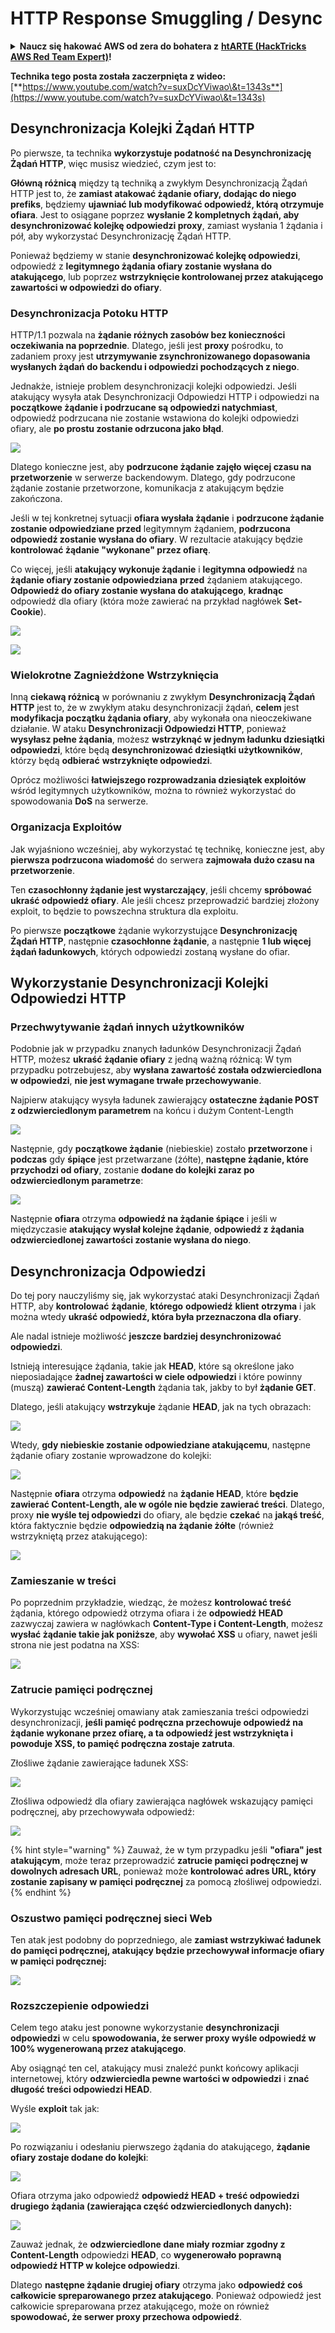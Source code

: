 # HTTP Response Smuggling / Desync

<details>

<summary><strong>Naucz się hakować AWS od zera do bohatera z</strong> <a href="https://training.hacktricks.xyz/courses/arte"><strong>htARTE (HackTricks AWS Red Team Expert)</strong></a><strong>!</strong></summary>

Inne sposoby wsparcia HackTricks:

* Jeśli chcesz zobaczyć swoją **firmę reklamowaną w HackTricks** lub **pobrać HackTricks w formacie PDF**, sprawdź [**PLANY SUBSKRYPCYJNE**](https://github.com/sponsors/carlospolop)!
* Zdobądź [**oficjalne gadżety PEASS & HackTricks**](https://peass.creator-spring.com)
* Odkryj [**Rodzinę PEASS**](https://opensea.io/collection/the-peass-family), naszą kolekcję ekskluzywnych [**NFT**](https://opensea.io/collection/the-peass-family)
* **Dołącz do** 💬 [**grupy Discord**](https://discord.gg/hRep4RUj7f) lub [**grupy telegramowej**](https://t.me/peass) lub **śledź** nas na **Twitterze** 🐦 [**@carlospolopm**](https://twitter.com/hacktricks\_live)**.**
* **Podziel się swoimi sztuczkami hakerskimi, przesyłając PR-y do** [**HackTricks**](https://github.com/carlospolop/hacktricks) i [**HackTricks Cloud**](https://github.com/carlospolop/hacktricks-cloud) na GitHubie.

</details>

**Technika tego posta została zaczerpnięta z wideo:** [**https://www.youtube.com/watch?v=suxDcYViwao\&t=1343s**](https://www.youtube.com/watch?v=suxDcYViwao\&t=1343s)

## Desynchronizacja Kolejki Żądań HTTP

Po pierwsze, ta technika **wykorzystuje podatność na Desynchronizację Żądań HTTP**, więc musisz wiedzieć, czym jest to:

**Główną różnicą** między tą techniką a zwykłym Desynchronizacją Żądań HTTP jest to, że **zamiast atakować żądanie ofiary, dodając do niego prefiks**, będziemy **ujawniać lub modyfikować odpowiedź, którą otrzymuje ofiara**. Jest to osiągane poprzez **wysłanie 2 kompletnych żądań, aby desynchronizować kolejkę odpowiedzi proxy**, zamiast wysłania 1 żądania i pół, aby wykorzystać Desynchronizację Żądań HTTP.

Ponieważ będziemy w stanie **desynchronizować kolejkę odpowiedzi**, odpowiedź z **legitymnego żądania ofiary zostanie wysłana do atakującego**, lub poprzez **wstrzyknięcie kontrolowanej przez atakującego zawartości w odpowiedzi do ofiary**.

### Desynchronizacja Potoku HTTP

HTTP/1.1 pozwala na **żądanie różnych zasobów bez konieczności oczekiwania na poprzednie**. Dlatego, jeśli jest **proxy** pośrodku, to zadaniem proxy jest **utrzymywanie zsynchronizowanego dopasowania wysłanych żądań do backendu i odpowiedzi pochodzących z niego**.

Jednakże, istnieje problem desynchronizacji kolejki odpowiedzi. Jeśli atakujący wysyła atak Desynchronizacji Odpowiedzi HTTP i odpowiedzi na **początkowe żądanie i podrzucane są odpowiedzi natychmiast**, odpowiedź podrzucana nie zostanie wstawiona do kolejki odpowiedzi ofiary, ale **po prostu zostanie odrzucona jako błąd**.

![](<../.gitbook/assets/image (633).png>)

Dlatego konieczne jest, aby **podrzucone żądanie zajęło więcej czasu na przetworzenie** w serwerze backendowym. Dlatego, gdy podrzucone żądanie zostanie przetworzone, komunikacja z atakującym będzie zakończona.

Jeśli w tej konkretnej sytuacji **ofiara wysłała żądanie** i **podrzucone żądanie zostanie odpowiedziane przed** legitymnym żądaniem, **podrzucona odpowiedź zostanie wysłana do ofiary**. W rezultacie atakujący będzie **kontrolować żądanie "wykonane" przez ofiarę**.

Co więcej, jeśli **atakujący wykonuje żądanie** i **legitymna odpowiedź** na **żądanie ofiary zostanie odpowiedziana** **przed** żądaniem atakującego. **Odpowiedź do ofiary zostanie wysłana do atakującego**, **kradnąc** odpowiedź dla ofiary (która może zawierać na przykład nagłówek **Set-Cookie**).

![](<../.gitbook/assets/image (1020).png>)

![](<../.gitbook/assets/image (719).png>)

### Wielokrotne Zagnieżdżone Wstrzyknięcia

Inną **ciekawą różnicą** w porównaniu z zwykłym **Desynchronizacją Żądań HTTP** jest to, że w zwykłym ataku desynchronizacji żądań, **celem** jest **modyfikacja początku żądania ofiary**, aby wykonała ona nieoczekiwane działanie. W ataku **Desynchronizacji Odpowiedzi HTTP**, ponieważ **wysyłasz pełne żądania**, możesz **wstrzyknąć w jednym ładunku dziesiątki odpowiedzi**, które będą **desynchronizować dziesiątki użytkowników**, którzy będą **odbierać** **wstrzyknięte odpowiedzi**.

Oprócz możliwości **łatwiejszego rozprowadzania dziesiątek exploitów** wśród legitymnych użytkowników, można to również wykorzystać do spowodowania **DoS** na serwerze.

### Organizacja Exploitów

Jak wyjaśniono wcześniej, aby wykorzystać tę technikę, konieczne jest, aby **pierwsza podrzucona wiadomość** do serwera **zajmowała dużo czasu na przetworzenie**.

Ten **czasochłonny żądanie jest wystarczający**, jeśli chcemy **spróbować ukraść odpowiedź ofiary**. Ale jeśli chcesz przeprowadzić bardziej złożony exploit, to będzie to powszechna struktura dla exploitu.

Po pierwsze **początkowe** żądanie wykorzystujące **Desynchronizację Żądań HTTP**, następnie **czasochłonne żądanie**, a następnie **1 lub więcej żądań ładunkowych**, których odpowiedzi zostaną wysłane do ofiar.

## Wykorzystanie Desynchronizacji Kolejki Odpowiedzi HTTP

### Przechwytywanie żądań innych użytkowników <a href="#capturing-other-users-requests" id="capturing-other-users-requests"></a>

Podobnie jak w przypadku znanych ładunków Desynchronizacji Żądań HTTP, możesz **ukraść żądanie ofiary** z jedną ważną różnicą: W tym przypadku potrzebujesz, aby **wysłana zawartość została odzwierciedlona w odpowiedzi**, **nie jest wymagane trwałe przechowywanie**.

Najpierw atakujący wysyła ładunek zawierający **ostateczne żądanie POST z odzwierciedlonym parametrem** na końcu i dużym Content-Length

![](<../.gitbook/assets/image (1053).png>)

Następnie, gdy **początkowe żądanie** (niebieskie) zostało **przetworzone** i **podczas** gdy **śpiące** jest przetwarzane (żółte), **następne żądanie, które przychodzi od ofiary**, zostanie **dodane do kolejki zaraz po odzwierciedlonym parametrze**:

![](<../.gitbook/assets/image (794).png>)

Następnie **ofiara** otrzyma **odpowiedź na żądanie śpiące** i jeśli w międzyczasie **atakujący wysłał kolejne żądanie**, **odpowiedź z żądania odzwierciedlonej zawartości zostanie wysłana do niego**.

## Desynchronizacja Odpowiedzi

Do tej pory nauczyliśmy się, jak wykorzystać ataki Desynchronizacji Żądań HTTP, aby **kontrolować** **żądanie**, **którego** **odpowiedź** **klient** **otrzyma** i jak można wtedy **ukraść odpowiedź, która była przeznaczona dla ofiary**.

Ale nadal istnieje możliwość **jeszcze bardziej desynchronizować odpowiedzi**.

Istnieją interesujące żądania, takie jak **HEAD**, które są określone jako nieposiadające **żadnej zawartości w ciele odpowiedzi** i które powinny (muszą) **zawierać Content-Length** żądania tak, jakby to był **żądanie GET**.

Dlatego, jeśli atakujący **wstrzykuje** żądanie **HEAD**, jak na tych obrazach:

![](<../.gitbook/assets/image (1107).png>)

Wtedy, **gdy niebieskie zostanie odpowiedziane atakującemu**, następne żądanie ofiary zostanie wprowadzone do kolejki:

![](<../.gitbook/assets/image (999).png>)

Następnie **ofiara** otrzyma **odpowiedź** na **żądanie HEAD**, które **będzie zawierać Content-Length, ale w ogóle nie będzie zawierać treści**. Dlatego, proxy **nie wyśle tej odpowiedzi** do ofiary, ale będzie **czekać** na **jakąś treść**, która faktycznie będzie **odpowiedzią na żądanie żółte** (również wstrzykniętą przez atakującego):

![](<../.gitbook/assets/image (735).png>)
### Zamieszanie w treści

Po poprzednim przykładzie, wiedząc, że możesz **kontrolować treść** żądania, którego odpowiedź otrzyma ofiara i że **odpowiedź HEAD** zazwyczaj zawiera w nagłówkach **Content-Type i Content-Length**, możesz **wysłać żądanie takie jak poniższe**, aby **wywołać XSS** u ofiary, nawet jeśli strona nie jest podatna na XSS:

![](<../.gitbook/assets/image (688).png>)

### Zatrucie pamięci podręcznej

Wykorzystując wcześniej omawiany atak zamieszania treści odpowiedzi desynchronizacji, **jeśli pamięć podręczna przechowuje odpowiedź na żądanie wykonane przez ofiarę, a ta odpowiedź jest wstrzyknięta i powoduje XSS, to pamięć podręczna zostaje zatruta**.

Złośliwe żądanie zawierające ładunek XSS:

![](<../.gitbook/assets/image (614).png>)

Złośliwa odpowiedź dla ofiary zawierająca nagłówek wskazujący pamięci podręcznej, aby przechowywała odpowiedź:

![](<../.gitbook/assets/image (566).png>)

{% hint style="warning" %}
Zauważ, że w tym przypadku jeśli **"ofiara" jest atakującym**, może teraz przeprowadzić **zatrucie pamięci podręcznej w dowolnych adresach URL**, ponieważ może **kontrolować adres URL, który zostanie zapisany w pamięci podręcznej** za pomocą złośliwej odpowiedzi.
{% endhint %}

### Oszustwo pamięci podręcznej sieci Web

Ten atak jest podobny do poprzedniego, ale **zamiast wstrzykiwać ładunek do pamięci podręcznej, atakujący będzie przechowywał informacje ofiary w pamięci podręcznej:**

![](<../.gitbook/assets/image (991).png>)

### Rozszczepienie odpowiedzi

Celem tego ataku jest ponowne wykorzystanie **desynchronizacji odpowiedzi** w celu **spowodowania, że serwer proxy wyśle odpowiedź w 100% wygenerowaną przez atakującego**.

Aby osiągnąć ten cel, atakujący musi znaleźć punkt końcowy aplikacji internetowej, który **odzwierciedla pewne wartości w odpowiedzi** i **znać długość treści odpowiedzi HEAD**.

Wyśle **exploit** tak jak:

![](<../.gitbook/assets/image (911).png>)

Po rozwiązaniu i odesłaniu pierwszego żądania do atakującego, **żądanie ofiary zostaje dodane do kolejki**:

![](<../.gitbook/assets/image (737).png>)

Ofiara otrzyma jako odpowiedź **odpowiedź HEAD + treść odpowiedzi drugiego żądania (zawierająca część odzwierciedlonych danych):**

![](<../.gitbook/assets/image (356).png>)

Zauważ jednak, że **odzwierciedlone dane miały rozmiar zgodny z Content-Length** odpowiedzi **HEAD**, co **wygenerowało poprawną odpowiedź HTTP w kolejce odpowiedzi**.

Dlatego **następne żądanie drugiej ofiary** otrzyma jako **odpowiedź coś całkowicie spreparowanego przez atakującego**. Ponieważ odpowiedź jest całkowicie spreparowana przez atakującego, może on również **spowodować, że serwer proxy przechowa odpowiedź**.
